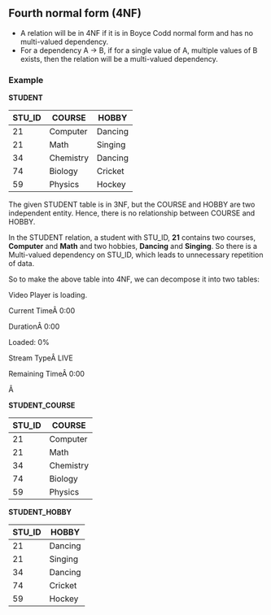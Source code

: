 ## Fourth normal form (4NF)

- A relation will be in 4NF if it is in Boyce Codd normal form and has no multi-valued dependency.
- For a dependency A → B, if for a single value of A, multiple values of B exists, then the relation will be a multi-valued dependency.

### Example

**STUDENT**

| STU_ID | COURSE    | HOBBY   |
| ------ | --------- | ------- |
| 21     | Computer  | Dancing |
| 21     | Math      | Singing |
| 34     | Chemistry | Dancing |
| 74     | Biology   | Cricket |
| 59     | Physics   | Hockey  |

The given STUDENT table is in 3NF, but the COURSE and HOBBY are two independent entity. Hence, there is no relationship between COURSE and HOBBY.

In the STUDENT relation, a student with STU_ID, **21** contains two courses, **Computer** and **Math** and two hobbies, **Dancing** and **Singing**. So there is a Multi-valued dependency on STU_ID, which leads to unnecessary repetition of data.

So to make the above table into 4NF, we can decompose it into two tables:

Video Player is loading.

Current TimeÂ 0:00

DurationÂ 0:00

Loaded: 0%

Stream TypeÂ LIVE

Remaining TimeÂ 0:00

Â

**STUDENT_COURSE**

| STU_ID | COURSE    |
| ------ | --------- |
| 21     | Computer  |
| 21     | Math      |
| 34     | Chemistry |
| 74     | Biology   |
| 59     | Physics   |

**STUDENT_HOBBY**

| STU_ID | HOBBY   |
| ------ | ------- |
| 21     | Dancing |
| 21     | Singing |
| 34     | Dancing |
| 74     | Cricket |
| 59     | Hockey  |
